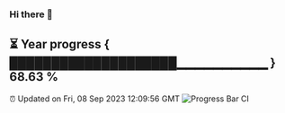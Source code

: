 ### Hi there 👋
⏳ Year progress { ████████████████████▁▁▁▁▁▁▁▁▁▁ } 68.63 %
---
⏰ Updated on Fri, 08 Sep 2023 12:09:56 GMT
![Progress Bar CI](https://github.com/Moyi321/Moyi321/workflows/Progress%20Bar%20CI/badge.svg)
